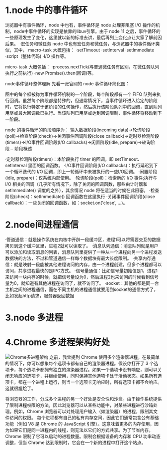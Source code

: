 # 1.node 中的事件循环
浏览器中有事件循环，node 中也有，事件循环是 node 处理非阻塞 I/O 操作的机制，node中事件循环的实现是依靠的libuv引擎。由于 node 11 之后，事件循环的一些原理发生了变化，这里就以新的标准去讲，最后再列上变化点让大家了解前因后果。
·宏任务和微任务
node 中也有宏任务和微任务，与浏览器中的事件循环类似，其中，
  macro-task 大概包括：
    ·setTimeout
    ·setInterval
    ·setImmediate
    ·script（整体代码)
    ·I/O 操作等。

  micro-task 大概包括：
    ·process.nextTick(与普通微任务有区别，在微任务队列执行之前执行)
    ·new Promise().then(回调)等。

node事件循环整体理解
先看一张官网的 node 事件循环简化图：

图中的每个框被称为事件循环机制的一个阶段，每个阶段都有一个 FIFO 队列来执行回调。虽然每个阶段都是特殊的，但通常情况下，当事件循环进入给定的阶段时，它将执行特定于该阶段的任何操作，然后执行该阶段队列中的回调，直到队列用尽或最大回调数已执行。当该队列已用尽或达到回调限制，事件循环将移动到下一阶段。

node 的事件循环的阶段顺序为：
输入数据阶段(incoming data)->轮询阶段(poll)->检查阶段(check)->关闭事件回调阶段(close callback)->定时器检测阶段(timers)->I/O事件回调阶段(I/O callbacks)->闲置阶段(idle, prepare)->轮询阶段...
阶段概述

·定时器检测阶段(timers)：本阶段执行 timer 的回调，即 setTimeout、setInterval 里面的回调函数。
·I/O事件回调阶段(I/O callbacks)：执行延迟到下一个循环迭代的 I/O 回调，即上一轮循环中未被执行的一些I/O回调。
·闲置阶段(idle, prepare)：仅系统内部使用。
·轮询阶段(poll)：检索新的 I/O 事件;执行与 I/O 相关的回调（几乎所有情况下，除了关闭的回调函数，那些由计时器和 setImmediate() 调度的之外），其余情况 node 将在适当的时候在此阻塞。
·检查阶段(check)：setImmediate() 回调函数在这里执行
·关闭事件回调阶段(close callback)：一些关闭的回调函数，如：socket.on('close', ...)。

# 2.node间进程通信
·管道通信：就是操作系统在内核中开辟一段缓冲区，进程1可以将需要交互的数据拷贝到这个缓冲区里，进程2就可以读取了。
·消息队列通信：消息队列就是用户可以添加和读取消息的列表，消息队列里提供了一种从一个进程向另一个进程发送数据块的方法，不过和管道通信一样每个数据块有最大长度限制。
·共享内存通信：就是映射一段能被其他进程访问的内存，由一个进程创建，但多个进程都可以访问，共享进程最快的是IPC方式。
·信号量通信：比如信号量初始值是1，进程1来访问一块内存的时候，就把信号量设为0，然后进程2也来访问的时候看到信号量为0，就知道有其他进程在访问了，就不访问了。
·socket：其他的都是同一台主机之间的进程通信，而在不同主机的进程通信就要用到socket的通信方式了，比如发起http请求，服务器返回数据

# 3.node 多进程

# 4.Chrome 多进程架构好处
![Chrome多进程架构](C:\Users\Lenovo\Desktop\JsVueReact复习\photo\Chrome多进程架构.png)
之前，我曾提到 Chrome 使用多个渲染器进程。在最简单的情况下，你可以想象每个选项卡都有自己的渲染器进程。假设你打开了 3 个选项卡，每个选项卡都拥有独立的渲染器进程。如果一个选项卡没有响应，则可以关闭无响应的选项卡，并继续使用，同时保持其他选项卡处于活动状态。如果所有选项卡，都在一个进程上运行，则当一个选项卡无响应时，所有选项卡都不会响应。这就很尴尬了。

将浏览器的工作，分成多个进程的另一个好处是安全性和沙盒。由于操作系统提供了限制进程权限的方法，因此浏览器可以从某些功能中，对某些进程进行沙箱处理。例如，Chrome 浏览器可以对处理用户输入（如渲染器）的进程，限制其文件访问的权限。
每个进程都有自己的私有内存空间，因此它们通常包含公有基础功能（例如 V8 是 Chrome 的 JavaScript 引擎）。这意味着更多的内存使用，因为如果它们是同一进程内的线程，则无法以它们的方式共享。为了节省内存，Chrome 限制了它可以启动的进程数量。限制会根据设备的内存和 CPU 功率动态调整，但当 Chrome 达到限制时，它会在一个新的进程中打开这个站点。






